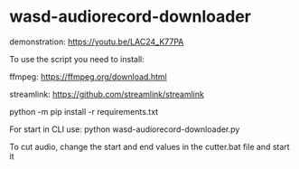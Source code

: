 # wasd-audiorecord-downloader
demonstration: https://youtu.be/LAC24_K77PA

To use the script you need to install:

ffmpeg: https://ffmpeg.org/download.html

streamlink: https://github.com/streamlink/streamlink

python -m pip install -r requirements.txt


For start in CLI use:
python wasd-audiorecord-downloader.py


To cut audio, change the start and end values in the cutter.bat file and start it
